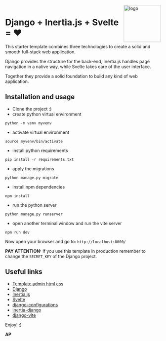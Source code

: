 <img src="https://progressify.dev/img/progressify-logo.png" alt="logo" height="120" align="right" />


# Django + Inertia.js + Svelte = ❤️


This starter template combines three technologies to create a solid and smooth full-stack web application. 

Django provides the structure for the back-end, 
Inertia.js handles page navigation in a native way, 
while Svelte takes care of the user interface. 

Together they provide a solid foundation to build any kind of web application.


## Installation and usage

- Clone the project :)
- create python virtual environment

```shell
python -m venv myvenv
```

- activate virtual environment

```shell
source myvenv/bin/activate
```

- install python requirements

```shell
pip install -r requirements.txt
```

- apply the migrations

```shell
python manage.py migrate
```

- install npm dependencies

```shell
npm install
```

- run the python server

```shell
python manage.py runserver
```

- open another terminal window and run the vite server

```shell
npm run dev
```

Now open your browser and go to: `http://localhost:8000/`

**PAY ATTENTION:** If you use this template in production remember to change the `SECRET_KEY` of the Django project.


## Useful links

- [Template admin html css](https://code-boxx.com/simple-html-css-admin-panel/)
- [Django](https://www.djangoproject.com/)
- [Inertia.js](https://inertiajs.com/)
- [Svelte](https://svelte.dev/)
- [django-configurations](https://django-configurations.readthedocs.io/en/stable/)
- [inertia-django](https://pypi.org/project/inertia-django/)
- [django-vite](https://pypi.org/project/django-vite/)


Enjoy! :)

**AP**